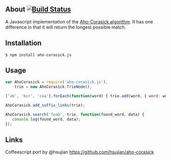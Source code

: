 

About [![Build Status](https://travis-ci.org/tombooth/aho-corasick.js.png?branch=master)](https://travis-ci.org/tombooth/aho-corasick.js)
-------------------------------------
A Javascript implementation of the [Aho-Corasick algorithm](http://cisc-w09.isrl.kr/cgi-bin/TUBoard/db/seminar/upload/1183356194165246034173/p333-aho-corasick.pdf). It has one difference in that it will return the longest possible match.

Installation
-------------------------------------
```
$ npm install aho-corasick.js
```

Usage
-------------------------------------
```javascript
var AhoCorasick = require('aho-corasick.js'),
    trie = new AhoCorasick.TrieNode();

['ab', 'bcr', 'caa'].forEach(function(word) { trie.add(word, { word: word }); });

AhoCorasick.add_suffix_links(trie);

AhoCorasick.search('foab', trie, function(found_word, data) {
   console.log(found_word, data);
});
```

Links
-------------------------------------
Coffeescript port by @hsujian https://github.com/hsujian/aho-corasick





